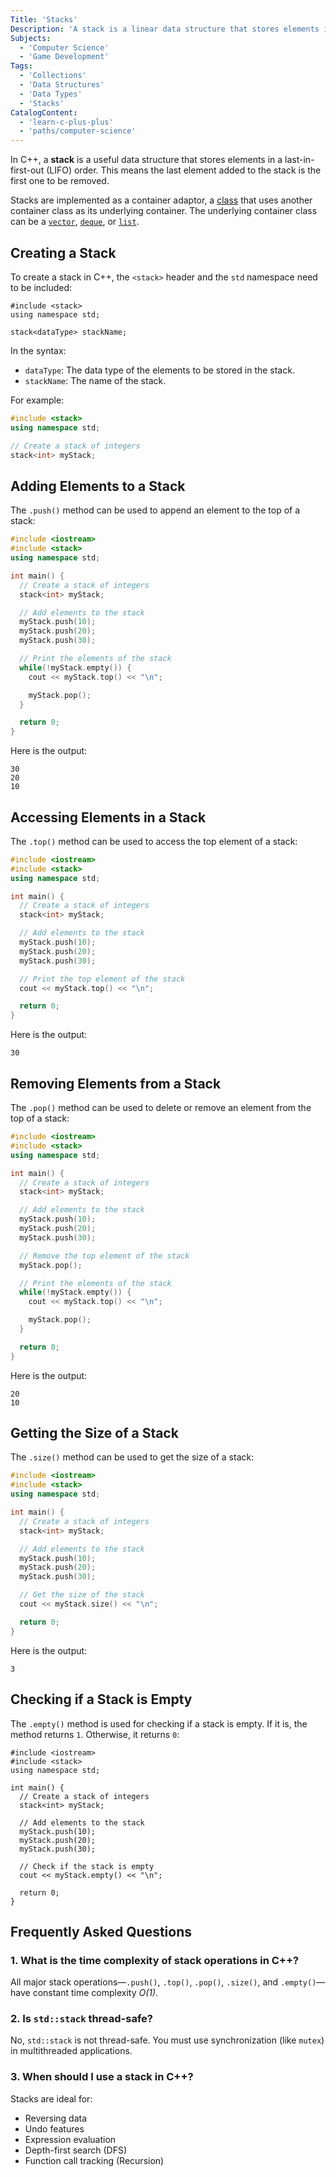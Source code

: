 ```yaml
---
Title: 'Stacks'
Description: 'A stack is a linear data structure that stores elements in a last-in-first-out (LIFO) order.'
Subjects:
  - 'Computer Science'
  - 'Game Development'
Tags:
  - 'Collections'
  - 'Data Structures'
  - 'Data Types'
  - 'Stacks'
CatalogContent:
  - 'learn-c-plus-plus'
  - 'paths/computer-science'
---
```


In C++, a **stack** is a useful data structure that stores elements in a last-in-first-out (LIFO) order. This means the last element added to the stack is the first one to be removed.

Stacks are implemented as a container adaptor, a [class](https://www.codecademy.com/resources/docs/cpp/classes) that uses another container class as its underlying container. The underlying container class can be a [`vector`](https://www.codecademy.com/resources/docs/cpp/vectors), [`deque`](https://www.codecademy.com/resources/docs/cpp/deque), or [`list`](https://www.codecademy.com/resources/docs/cpp/list).

## Creating a Stack

To create a stack in C++, the `<stack>` header and the `std` namespace need to be included:

```pseudo
#include <stack>
using namespace std;

stack<dataType> stackName;
```

In the syntax:

- `dataType`: The data type of the elements to be stored in the stack.
- `stackName`: The name of the stack.

For example:

```cpp
#include <stack>
using namespace std;

// Create a stack of integers
stack<int> myStack;
```

## Adding Elements to a Stack

The `.push()` method can be used to append an element to the top of a stack:

```cpp
#include <iostream>
#include <stack>
using namespace std;

int main() {
  // Create a stack of integers
  stack<int> myStack;

  // Add elements to the stack
  myStack.push(10);
  myStack.push(20);
  myStack.push(30);

  // Print the elements of the stack
  while(!myStack.empty()) {
    cout << myStack.top() << "\n";

    myStack.pop();
  }

  return 0;
}
```

Here is the output:

```shell
30
20
10
```

## Accessing Elements in a Stack

The `.top()` method can be used to access the top element of a stack:

```cpp
#include <iostream>
#include <stack>
using namespace std;

int main() {
  // Create a stack of integers
  stack<int> myStack;

  // Add elements to the stack
  myStack.push(10);
  myStack.push(20);
  myStack.push(30);

  // Print the top element of the stack
  cout << myStack.top() << "\n";

  return 0;
}
```

Here is the output:

```shell
30
```

## Removing Elements from a Stack

The `.pop()` method can be used to delete or remove an element from the top of a stack:

```cpp
#include <iostream>
#include <stack>
using namespace std;

int main() {
  // Create a stack of integers
  stack<int> myStack;

  // Add elements to the stack
  myStack.push(10);
  myStack.push(20);
  myStack.push(30);

  // Remove the top element of the stack
  myStack.pop();

  // Print the elements of the stack
  while(!myStack.empty()) {
    cout << myStack.top() << "\n";

    myStack.pop();
  }

  return 0;
}
```

Here is the output:

```shell
20
10
```

## Getting the Size of a Stack

The `.size()` method can be used to get the size of a stack:

```cpp
#include <iostream>
#include <stack>
using namespace std;

int main() {
  // Create a stack of integers
  stack<int> myStack;

  // Add elements to the stack
  myStack.push(10);
  myStack.push(20);
  myStack.push(30);

  // Get the size of the stack
  cout << myStack.size() << "\n";

  return 0;
}
```

Here is the output:

```shell
3
```

## Checking if a Stack is Empty

The `.empty()` method is used for checking if a stack is empty. If it is, the method returns `1`. Otherwise, it returns `0`:

```codebyte/cpp
#include <iostream>
#include <stack>
using namespace std;

int main() {
  // Create a stack of integers
  stack<int> myStack;

  // Add elements to the stack
  myStack.push(10);
  myStack.push(20);
  myStack.push(30);

  // Check if the stack is empty
  cout << myStack.empty() << "\n";

  return 0;
}
```

## Frequently Asked Questions

### 1. What is the time complexity of stack operations in C++?

All major stack operations—`.push()`, `.top()`, `.pop()`, `.size()`, and `.empty()`—have constant time complexity _O(1)_.

### 2. Is `std::stack` thread-safe?

No, `std::stack` is not thread-safe. You must use synchronization (like `mutex`) in multithreaded applications.

### 3. When should I use a stack in C++?

Stacks are ideal for:

- Reversing data
- Undo features
- Expression evaluation
- Depth-first search (DFS)
- Function call tracking (Recursion)
